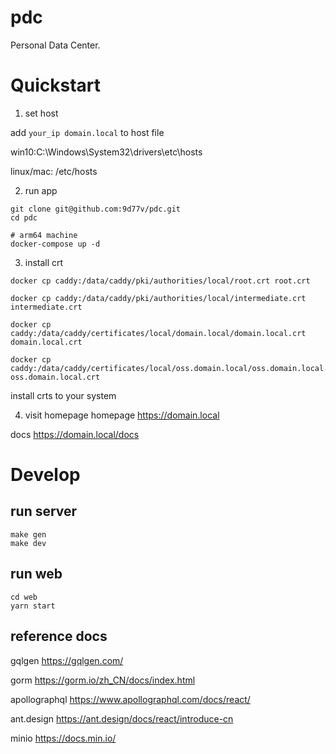 # pdc
Personal Data Center.

# Quickstart
1. set host

add `your_ip domain.local` to host file

win10:C:\Windows\System32\drivers\etc\hosts

linux/mac: /etc/hosts

2. run app
```
git clone git@github.com:9d77v/pdc.git
cd pdc

# arm64 machine
docker-compose up -d
```

3. install crt
```
docker cp caddy:/data/caddy/pki/authorities/local/root.crt root.crt

docker cp caddy:/data/caddy/pki/authorities/local/intermediate.crt intermediate.crt

docker cp caddy:/data/caddy/certificates/local/domain.local/domain.local.crt domain.local.crt

docker cp caddy:/data/caddy/certificates/local/oss.domain.local/oss.domain.local.crt oss.domain.local.crt
```
install crts to your system

4. visit homepage
homepage https://domain.local

docs https://domain.local/docs

# Develop 
## run server
```
make gen
make dev
```
## run web
```
cd web
yarn start
```
## reference docs
gqlgen https://gqlgen.com/

gorm https://gorm.io/zh_CN/docs/index.html

apollographql https://www.apollographql.com/docs/react/

ant.design https://ant.design/docs/react/introduce-cn

minio https://docs.min.io/

